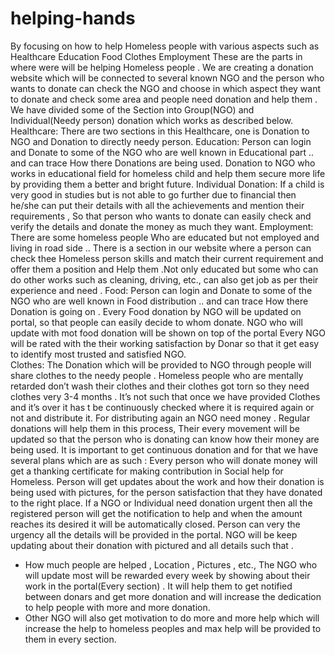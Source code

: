 # helping-hands
By focusing on how to help Homeless people with various aspects such as
Healthcare
Education
Food
Clothes
Employment
These are the parts in where were will be helping Homeless people . We are creating a donation website which will be connected to several known NGO and the person who wants to donate can check the NGO and choose in which aspect they want to donate and check some area and people need donation and help them .
We have divided some of the Section into Group(NGO) and Individual(Needy person) donation which works as described below.
Healthcare:  There are two sections in this Healthcare, one is Donation to NGO and Donation to directly needy person.
Education: Person can login and Donate to some of the NGO who are well known in Educational part .. and can trace How there Donations are being used. 
Donation to NGO who works in educational field for homeless child and help them secure more life by providing them a better and bright future.
Individual Donation: If a child is very good in studies but is not able to go further due to financial then he/she can put their details with all the achievements and mention their requirements , So that person who wants to donate can easily check and verify the details and donate the money as much they want. 
Employment: There are some homeless people Who are educated but not employed and living in road side .. There is a section in our website where a person can check thee Homeless person skills and match their current requirement and offer them a position and Help them .Not only educated but some who can do other works such as cleaning, driving, etc., can also get job as per their experience and need . 
Food: Person can login and Donate to some of the NGO who are well known in Food distribution .. and can trace How there Donation is going on . 
Every Food donation by NGO will be updated on portal, so that people can easily decide to whom donate. 
NGO who will update with mot food donation will be shown on top of the portal
Every NGO will be rated with the their working satisfaction by Donar so that it get easy to identify most trusted and satisfied NGO.  
Clothes: The Donation which will be provided to NGO through people will share clothes to the needy people .
Homeless people who are mentally retarded don’t wash their clothes and  their clothes got torn so they need clothes very 3-4 months . It’s  not such that once we have provided Clothes and it’s over it has t be continuously checked where it is required again or not and distribute it.
For distributing again an NGO need money . Regular donations will help them in this process, 
Their every movement will be updated so that the person who is donating can know how their money are being used.
It is important to get continuous donation and for that we have several plans which are as such :
Every person who will donate money will get a thanking certificate for making contribution in Social help for Homeless.
Person will get updates about the work and how their donation is being used with pictures, for the person satisfaction that they have donated to the right place.
If a NGO or Individual need donation urgent then all the registered person will get the notification to help and when the amount reaches its desired it will be automatically closed. Person can very the urgency all the details will be provided in the portal.
NGO will be keep updating about their donation with pictured and all details such that . 
- How much people are helped , Location , Pictures , etc.,
The NGO who will update most will be rewarded every week by showing about their work in the portal(Every section) . It will help them to get notified between donars and get more donation and will increase the dedication to help people with more and more donation.
- Other NGO will also get motivation to do more and more help which will increase the help to homeless peoples and max help will be provided to them in every section.

